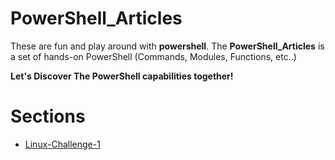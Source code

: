 # PowerShell_Articles

These are fun and play around with **powershell**.
The **PowerShell_Articles** is a set  of hands-on PowerShell (Commands, Modules, Functions, etc..)

**Let's Discover The PowerShell capabilities together!**

# Sections

- [Linux-Challenge-1](https://kodekloud.com/topic/linux-challenge-1/)